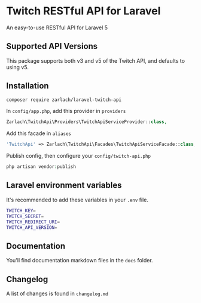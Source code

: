 # Twitch RESTful API for Laravel

An easy-to-use RESTful API for Laravel 5

## Supported API Versions

This package supports both v3 and v5 of the Twitch API, and defaults to using v5.

## Installation

```bash
composer require zarlach/laravel-twitch-api
```

In `config/app.php`, add this provider in `providers`

```php
Zarlach\TwitchApi\Providers\TwitchApiServiceProvider::class,
```

Add this facade in `aliases`

```php
'TwitchApi' => Zarlach\TwitchApi\Facades\TwitchApiServiceFacade::class,
```

Publish config, then configure your `config/twitch-api.php`

```php
php artisan vendor:publish
```

## Laravel environment variables

It's recommended to add these variables in your `.env` file.

```bash
TWITCH_KEY=
TWITCH_SECRET=
TWITCH_REDIRECT_URI=
TWITCH_API_VERSION=
```

## Documentation

You'll find documentation markdown files in the `docs` folder.

## Changelog

A list of changes is found in `changelog.md`
